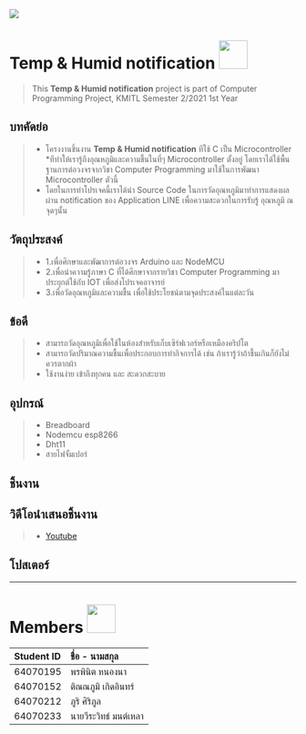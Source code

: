 ![](https://i.pinimg.com/originals/62/bd/cc/62bdcce8c60574d8dc39f343a21c587b.gif)
# Temp & Humid notification <img src=https://pa1.narvii.com/7608/9ef8bdeaa513398af8b27e2bd7bd1bf02870a881r1-444-480_hq.gif  width="50">
> This __Temp & Humid notification__  project is part of Computer Programming Project, KMITL Semester 2/2021 1st Year
 ## บทคัดย่อ
> *  โครงงานชิ้นงาน __Temp & Humid notification__  ทีใช้ C เป็น Microcontroller
> *ทีทำให้เรารู้ถึงอุณหภูมิและความชื้นในที่ๆ Microcontroller ตั้งอยู่ โดยเราได้ใช้พื้นฐานการต่อวงจรจากวิชา Computer Programming มาใช้ในการพัฒนา Microcontroller ตัวนี้
> * โดยในการทำโปรเจคนี้เราได้นำ Source Code ในการวัดอุณหภูมิมาทำการแสดงผลผ่าน notification ของ Application LINE เพื่อความสะดวกในการรับรู้ อุณหภูมิ ณ จุดๆนั้น
## วัตถุประสงค์
> * 1.เพื่อศึกษาและพัฒาการต่อวงจร Arduino และ NodeMCU
> * 2.เพื่อนำความรู้ภาษา C ที่ได้ศึกษาจากรายวิชา Computer Programming มาประยุกต์ใช้กับ IOT เพื่อส่งโปรเจคอาจารย์
> * 3.เพื่อวัดอุณหภูมิและความชื้น เพื่อใช้ประโยชน์ตามจุดประสงค์ในแต่ละวัน
## ข้อดี
> * สามารถวัดอุณหภูมิเพื่อใช้ในห้องสำหรับเก็บเซิร์ฟเวอร์หรือเหมืองคริปโต
> * สามารถวัดปริมาณความชื้นเพื่อประกอบการทำกิจการได้ เช่น ถ้าเรารู้ว่าถ้าชื้นเกินก็ยังไม่ควรตากผ้า
> * ใช้งานง่าย เข้าถึงทุกคน และ สะดวกสะบาย
## อุปกรณ์
> * Breadboard
> * Nodemcu esp8266
> * Dht11
> * สายไฟจั้มเปอร์
## ชิ้นงาน
> 
## วิดีโอนำเสนอชิ้นงาน
> * [Youtube](https://www.youtube.com/watch?v=g0TveA3Xgcw)
## โปสเตอร์
> 
> 
>  
---
# Members <img src="https://www.iwlconsulting.com/wp-content/uploads/2020/09/teamwork-icon-200x200-1.gif"  width="50">

| Student ID | ชื่อ - นามสกุล |
| :--------  | :-------- |
|   64070195 |   พรพินิต หนองนา |
|   64070152 |   ติณณภูมิ เกิดอินทร์   |
|   64070212 |   ภูริ ศิริภูล  |
|   64070233 |   นายวีระวิทธ์ มนต์เหลา |
